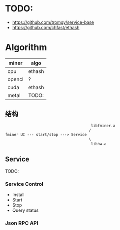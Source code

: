 # TODO:
- https://github.com/tromgy/service-base
- https://github.com/chfast/ethash


# Algorithm
| miner | algo |
|---|---| 
| cpu | ethash |
| opencl | ? |
| cuda | ethash |
| metal | TODO: |


## 结构
```txt
                                       libfminer.a
                                      /
fminer UI --- start/stop ---> Service
                                      \
                                       libhw.a
```

## Service
TODO:

### Service Control
- Install
- Start
- Stop
- Query status

### Json RPC API
